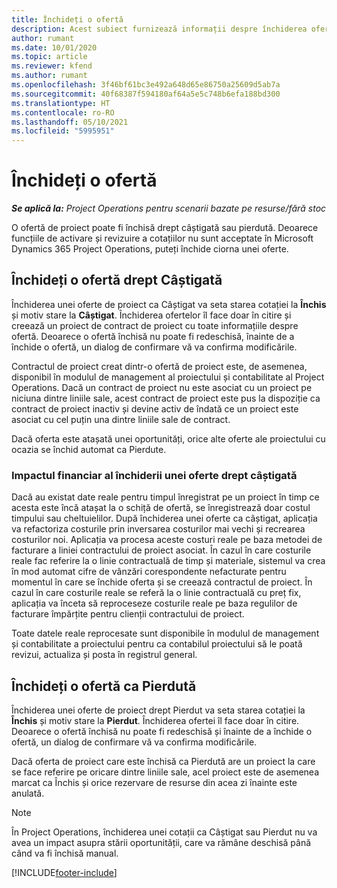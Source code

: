 ```yaml
---
title: Închideți o ofertă
description: Acest subiect furnizează informații despre închiderea ofertelor în Project Operations.
author: rumant
ms.date: 10/01/2020
ms.topic: article
ms.reviewer: kfend
ms.author: rumant
ms.openlocfilehash: 3f46bf61bc3e492a648d65e86750a25609d5ab7a
ms.sourcegitcommit: 40f68387f594180af64a5e5c748b6efa188bd300
ms.translationtype: HT
ms.contentlocale: ro-RO
ms.lasthandoff: 05/10/2021
ms.locfileid: "5995951"
---
```

# <a name="close-a-quote"></a>Închideți o ofertă

_**Se aplică la:** Project Operations pentru scenarii bazate pe resurse/fără stoc_

O ofertă de proiect poate fi închisă drept câștigată sau pierdută. Deoarece funcțiile de activare și revizuire a cotațiilor nu sunt acceptate în Microsoft Dynamics 365 Project Operations, puteți închide ciorna unei oferte.

## <a name="close-a-quote-as-won"></a>Închideți o ofertă drept Câștigată

Închiderea unei oferte de proiect ca Câștigat va seta starea cotației la **Închis** și motiv stare la **Câștigat**. Închiderea ofertelor îl face doar în citire și creează un proiect de contract de proiect cu toate informațiile despre ofertă. Deoarece o ofertă închisă nu poate fi redeschisă, înainte de a închide o ofertă, un dialog de confirmare vă va confirma modificările.

Contractul de proiect creat dintr-o ofertă de proiect este, de asemenea, disponibil în modulul de management al proiectului și contabilitate al Project Operations. Dacă un contract de proiect nu este asociat cu un proiect pe niciuna dintre liniile sale, acest contract de proiect este pus la dispoziție ca contract de proiect inactiv și devine activ de îndată ce un proiect este asociat cu cel puțin una dintre liniile sale de contract.

Dacă oferta este atașată unei oportunități, orice alte oferte ale proiectului cu ocazia se închid automat ca Pierdute.

### <a name="financial-impact-of-closing-a-quote-as-won"></a>Impactul financiar al închiderii unei oferte drept câștigată

Dacă au existat date reale pentru timpul înregistrat pe un proiect în timp ce acesta este încă atașat la o schiță de ofertă, se înregistrează doar costul timpului sau cheltuielilor. După închiderea unei oferte ca câștigat, aplicația va refactoriza costurile prin inversarea costurilor mai vechi și recrearea costurilor noi. Aplicația va procesa aceste costuri reale pe baza metodei de facturare a liniei contractului de proiect asociat. În cazul în care costurile reale fac referire la o linie contractuală de timp și materiale, sistemul va crea în mod automat cifre de vânzări corespondente nefacturate pentru momentul în care se închide oferta și se creează contractul de proiect. În cazul în care costurile reale se referă la o linie contractuală cu preț fix, aplicația va înceta să reproceseze costurile reale pe baza regulilor de facturare împărțite pentru clienții contractului de proiect.

Toate datele reale reprocesate sunt disponibile în modulul de management și contabilitate a proiectului pentru ca contabilul proiectului să le poată revizui, actualiza și posta în registrul general. 

## <a name="close-a-quote-as-lost"></a>Închideți o ofertă ca Pierdută

Închiderea unei oferte de proiect drept Pierdut va seta starea cotației la **Închis** și motiv stare la **Pierdut**. Închiderea ofertei îl face doar în citire. Deoarece o ofertă închisă nu poate fi redeschisă și înainte de a închide o ofertă, un dialog de confirmare vă va confirma modificările.

Dacă oferta de proiect care este închisă ca Pierdută are un proiect la care se face referire pe oricare dintre liniile sale, acel proiect este de asemenea marcat ca Închis și orice rezervare de resurse din acea zi înainte este anulată.

> [!NOTE]
> În Project Operations, închiderea unei cotații ca Câștigat sau Pierdut nu va avea un impact asupra stării oportunității, care va rămâne deschisă până când va fi închisă manual.


[!INCLUDE[footer-include](../includes/footer-banner.md)]